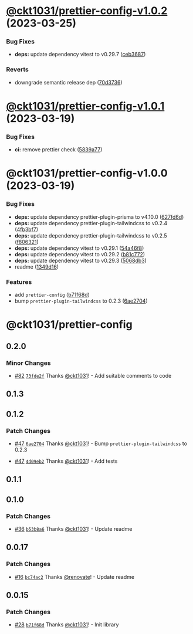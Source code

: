 # [@ckt1031/prettier-config-v1.0.2](https://github.com/ckt1031/nodejs-config/compare/@ckt1031/prettier-config-v1.0.1...@ckt1031/prettier-config-v1.0.2) (2023-03-25)


### Bug Fixes

* **deps:** update dependency vitest to v0.29.7 ([ceb3687](https://github.com/ckt1031/nodejs-config/commit/ceb3687cfcc95d4e76472414e12390c0fe59e35f))


### Reverts

* downgrade semantic release dep ([70d3736](https://github.com/ckt1031/nodejs-config/commit/70d3736d563a00912cad26ba151899c565f1ffb9))

# [@ckt1031/prettier-config-v1.0.1](https://github.com/ckt1031/nodejs-config/compare/@ckt1031/prettier-config-v1.0.0...@ckt1031/prettier-config-v1.0.1) (2023-03-19)

### Bug Fixes

- **ci:** remove prettier check ([5839a77](https://github.com/ckt1031/nodejs-config/commit/5839a77f5975b0bd0a216277bf78752a57c0d1d8))

# @ckt1031/prettier-config-v1.0.0 (2023-03-19)

### Bug Fixes

- **deps:** update dependency prettier-plugin-prisma to v4.10.0 ([627fd6d](https://github.com/ckt1031/nodejs-config/commit/627fd6d8007ede518754b57920b72938aee6096c))
- **deps:** update dependency prettier-plugin-tailwindcss to v0.2.4 ([4fb3bf7](https://github.com/ckt1031/nodejs-config/commit/4fb3bf7bdab8a8ef7eb174d08f301661bcaf3738))
- **deps:** update dependency prettier-plugin-tailwindcss to v0.2.5 ([f806321](https://github.com/ckt1031/nodejs-config/commit/f806321aabbab5c7bec77152072ef4552efbceff))
- **deps:** update dependency vitest to v0.29.1 ([54a46f8](https://github.com/ckt1031/nodejs-config/commit/54a46f812674cff44071bb7fd1d429a98de588b6))
- **deps:** update dependency vitest to v0.29.2 ([b81c772](https://github.com/ckt1031/nodejs-config/commit/b81c772dfac59f7e09479782aa2556dd4a377f33))
- **deps:** update dependency vitest to v0.29.3 ([5068db3](https://github.com/ckt1031/nodejs-config/commit/5068db3900de10a8807e4696a1805b4a936e8fc1))
- readme ([1349d16](https://github.com/ckt1031/nodejs-config/commit/1349d16dffb9d66dd6bda3f79d31b957c1db5c32))

### Features

- add `prettier-config` ([b71f68d](https://github.com/ckt1031/nodejs-config/commit/b71f68d37418d19423b0fe78cdb5be30e552f766))
- bump `prettier-plugin-tailwindcss` to 0.2.3 ([6ae2704](https://github.com/ckt1031/nodejs-config/commit/6ae27043ec69ec902bb7935e91fddcd2b4917c95))

# @ckt1031/prettier-config

## 0.2.0

### Minor Changes

- [#82](https://github.com/ckt1031/nodejs-config/pull/82) [`73fde2f`](https://github.com/ckt1031/nodejs-config/commit/73fde2f8a693f03f24d34a42220d12ec1a2b6c98) Thanks [@ckt1031](https://github.com/ckt1031)! - Add suitable comments to code

## 0.1.3

## 0.1.2

### Patch Changes

- [#47](https://github.com/ckt1031/nodejs-config/pull/47) [`6ae2704`](https://github.com/ckt1031/nodejs-config/commit/6ae27043ec69ec902bb7935e91fddcd2b4917c95) Thanks [@ckt1031](https://github.com/ckt1031)! - Bump `prettier-plugin-tailwindcss` to 0.2.3

- [#47](https://github.com/ckt1031/nodejs-config/pull/47) [`4d09eb2`](https://github.com/ckt1031/nodejs-config/commit/4d09eb29c84e29d65a2756d7ce38870c6400d9cf) Thanks [@ckt1031](https://github.com/ckt1031)! - Add tests

## 0.1.1

## 0.1.0

### Patch Changes

- [#36](https://github.com/ckt1031/nodejs-config/pull/36) [`b53b8a6`](https://github.com/ckt1031/nodejs-config/commit/b53b8a66e89d51ec5483aefb2fadfca1e57cb7e2) Thanks [@ckt1031](https://github.com/ckt1031)! - Update readme

## 0.0.17

### Patch Changes

- [#16](https://github.com/ckt1031/nodejs-config/pull/16) [`bc74ac2`](https://github.com/ckt1031/nodejs-config/commit/bc74ac231e83840e46ff4c94e595fd55888d5ee3) Thanks [@renovate](https://github.com/apps/renovate)! - Update readme

## 0.0.15

### Patch Changes

- [#28](https://github.com/ckt1031/nodejs-config/pull/28) [`b71f68d`](https://github.com/ckt1031/nodejs-config/commit/b71f68d37418d19423b0fe78cdb5be30e552f766) Thanks [@ckt1031](https://github.com/ckt1031)! - Init library
